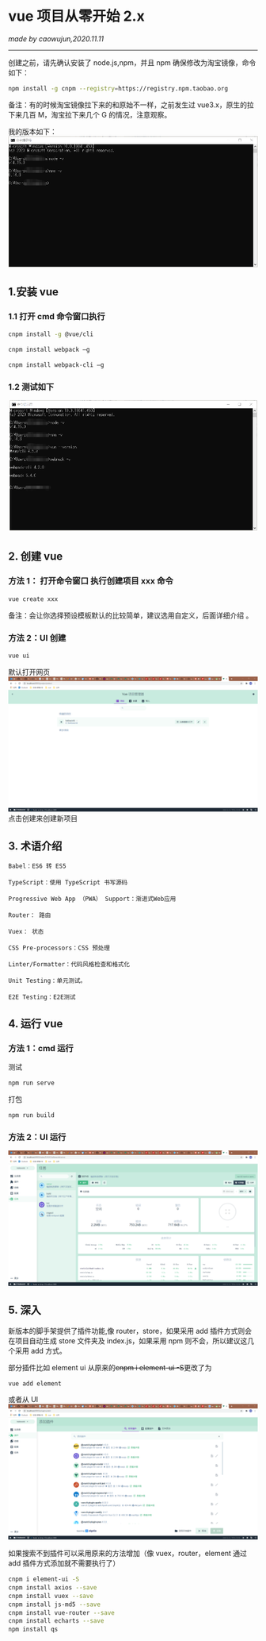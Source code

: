 # vue 项目从零开始 2.x

_made by caowujun,2020.11.11_

---

创建之前，请先确认安装了 node.js,npm，并且 npm 确保修改为淘宝镜像，命令如下：

```bash
npm install -g cnpm --registry=https://registry.npm.taobao.org
```

备注：有的时候淘宝镜像拉下来的和原始不一样，之前发生过 vue3.x，原生的拉下来几百 M，淘宝拉下来几个 G 的情况，注意观察。

我的版本如下：
![install vue](images/vue/1-1.png)

## 1.安装 vue

### 1.1 打开 cmd 命令窗口执行

```bash
cnpm install -g @vue/cli
```

```bash
cnpm install webpack –g
```

```bash
cnpm install webpack-cli –g
```

### 1.2 测试如下

![install vue](images/vue/2-1.png)

## 2. 创建 vue

### 方法 1： 打开命令窗口 执行创建项目 xxx 命令

```bash
vue create xxx
```

备注：会让你选择预设模板默认的比较简单，建议选用自定义，后面详细介绍 。

### 方法 2：UI 创建

```bash
vue ui
```

默认打开网页
![install vue](images/vue/3.png)
点击创建来创建新项目

## 3. 术语介绍

```
Babel：ES6 转 ES5

​TypeScript：使用 TypeScript 书写源码

​Progressive Web App （PWA） Support：渐进式Web应用

​Router： 路由

​Vuex： 状态

​CSS Pre-processors：CSS 预处理

​Linter/Formatter：代码风格检查和格式化

​Unit Testing：单元测试。

​E2E Testing：E2E测试
```

## 4. 运行 vue

### 方法 1：cmd 运行

测试

```bash
npm run serve
```

打包

```bash
npm run build
```

### 方法 2：UI 运行

![install vue](images/vue/4.png)

## 5. 深入

新版本的脚手架提供了插件功能,像 router，store，如果采用 add 插件方式则会在项目自动生成 store 文件夹及 index.js，如果采用 npm 则不会，所以建议这几个采用 add 方式。

部分插件比如 element ui 从原来的~~cnpm i element-ui -S~~更改了为

```bash
vue add element
```

或者从 UI
![install vue](images/vue/5.png)

如果搜索不到插件可以采用原来的方法增加（像 vuex，router，element 通过 add 插件方式添加就不需要执行了）

```bash
cnpm i element-ui -S
cnpm install axios --save
cnpm install vuex --save
cnpm install js-md5 --save
cnpm install vue-router --save
cnpm install echarts --save
npm install qs
```
